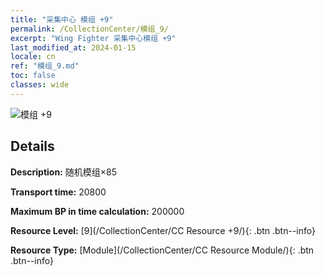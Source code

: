 ```yaml
---
title: "采集中心 模组 +9"
permalink: /CollectionCenter/模组_9/
excerpt: "Wing Fighter 采集中心模组 +9"
last_modified_at: 2024-01-15
locale: cn
ref: "模组_9.md"
toc: false
classes: wide
---
```



![模组 +9](/images/cc/CC_Module_6.png)

## Details

  **Description:** 随机模组×85

  **Transport time:** 20800

  **Maximum BP in time calculation:** 200000

  **Resource Level:** [9](/CollectionCenter/CC Resource +9/){: .btn .btn--info}

  **Resource Type:** [Module](/CollectionCenter/CC Resource Module/){: .btn .btn--info}

